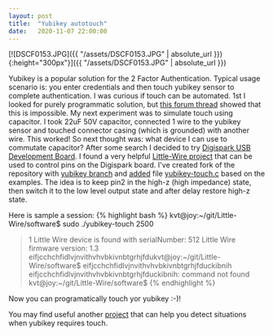 ```yaml
---
layout: post
title:  "Yubikey autotouch"
date:   2020-11-07 22:00:00
---
```


[![DSCF0153.JPG]({{ "/assets/DSCF0153.JPG" | absolute_url }}){:height="300px"}]({{ "/assets/DSCF0153.JPG" | absolute_url }})

Yubikey is a popular solution for the 2 Factor Authentication. Typical usage scenario is: you enter credentials and then touch yubikey sensor to complete authentication.
I was curious if touch can be automated. 1st I looked for purely programmatic solution, but [this forum thread](https://forum.yubico.com/viewtopic5ac4.html?p=2409)
showed that this is impossible. My next experiment was to simulate touch using capacitor. I took 22uF 50V capacitor, connected 1 wire to the yubikey sensor and touched
connector casing (which is grounded) with another wire. This worked! So next thought was: what device I can use to commutate capacitor? After some search I decided to 
try [Digispark USB Development Board](http://digistump.com/products/1). I found a very helpful [Little-Wire project](https://github.com/kt97679/Little-Wire) that can
be used to control pins on the Digispark board. I've created fork of the repository with [yubikey branch](https://github.com/kt97679/Little-Wire/tree/yubikey) and
[added](https://github.com/kt97679/Little-Wire/commit/6d7d494d06f46f5cc8cc2a08f3e713bf4cf6150a) file [yubikey-touch.c](https://github.com/kt97679/Little-Wire/blob/yubikey/software/examples/yubikey-touch.c)
based on the examples. The idea is to keep pin2 in the high-z (high impedance) state, then switch it to the low level output state and after delay restore high-z state.


Here is sample a session:
{% highlight bash %}
kvt@joy:~/git/Little-Wire/software$ sudo ./yubikey-touch 2500
> 1 Little Wire device is found with serialNumber: 512
> Little Wire firmware version: 1.3
eifjcchchfidlvjnvithvhvbkivnbtgrhjfdukvt@joy:~/git/Little-Wire/software$ eifjcchchfidlvjnvithvhvbkivnbtgrhjfduckibnih
eifjcchchfidlvjnvithvhvbkivnbtgrhjfduckibnih: command not found
kvt@joy:~/git/Little-Wire/software$ 
{% endhighlight %}

Now you can programatically touch yor yubikey :-)!

You may find useful another [project](https://github.com/maximbaz/yubikey-touch-detector) that can help you detect situations when yubikey requires touch.
